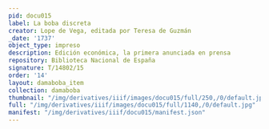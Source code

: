 ```yaml
---
pid: docu015
label: La boba discreta
creator: Lope de Vega, editada por Teresa de Guzmán
_date: '1737'
object_type: impreso
description: Edición económica, la primera anunciada en prensa
repository: Biblioteca Nacional de España
signature: T/14802/15
order: '14'
layout: damaboba_item
collection: damaboba
thumbnail: "/img/derivatives/iiif/images/docu015/full/250,/0/default.jpg"
full: "/img/derivatives/iiif/images/docu015/full/1140,/0/default.jpg"
manifest: "/img/derivatives/iiif/docu015/manifest.json"
---
```


